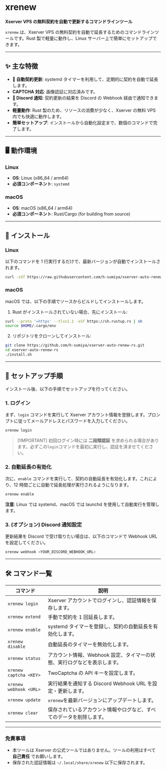 # xrenew

**Xserver VPS の無料契約を自動で更新するコマンドラインツール**

`xrenew` は、Xserver VPS の無料契約を自動で延長するためのコマンドラインツールです。Rust 製で軽量に動作し、Linux サーバー上で簡単にセットアップできます。

---

## ✨ 主な特徴

- **🤖 自動契約更新**: systemd タイマーを利用して、定期的に契約を自動で延長します。
- **CAPTCHA 対応**: 画像認証に対応済みです。
- **🔔 Discord 通知**: 契約更新の結果を Discord の Webhook 経由で通知できます。
- **軽量動作**: Rust 製のため、リソースの消費が少なく、Xserver の無料 VPS 内でも快適に動作します。
- **簡単セットアップ**: インストールから自動化設定まで、数個のコマンドで完了します。

---

## 🖥️ 動作環境

### Linux
- **OS**: Linux (x86_64 / arm64)
- **必須コンポーネント**: `systemd`

### macOS
- **OS**: macOS (x86_64 / arm64)
- **必須コンポーネント**: Rust/Cargo (for building from source)

---

## 🚀 インストール

### Linux

以下のコマンドを 1 行実行するだけで、最新バージョンが自動でインストールされます。

```bash
curl -sSf https://raw.githubusercontent.com/h-sumiya/xserver-auto-renew-rs/main/install.sh | bash
```

### macOS

macOS では、以下の手順でソースからビルドしてインストールします。

1. Rust がインストールされていない場合、先にインストール:
```bash
curl --proto '=https' --tlsv1.2 -sSf https://sh.rustup.rs | sh
source $HOME/.cargo/env
```

2. リポジトリをクローンしてインストール:
```bash
git clone https://github.com/h-sumiya/xserver-auto-renew-rs.git
cd xserver-auto-renew-rs
./install.sh
```

---

## 🏁 セットアップ手順

インストール後、以下の手順でセットアップを行ってください。

### 1\. ログイン

まず、`login` コマンドを実行して Xserver アカウント情報を登録します。プロンプトに従ってメールアドレスとパスワードを入力してください。

```bash
xrenew login
```

> [\!IMPORTANT]
> 初回ログイン時には **二段階認証** を求められる場合があります。必ずこの`login`コマンドを最初に実行し、認証を済ませてください。

### 2\. 自動延長の有効化

次に、`enable` コマンドを実行して、契約の自動延長を有効化します。これにより、12 時間ごとに自動で延長処理が実行されるようになります。

```bash
xrenew enable
```

**注意**: Linux では systemd、macOS では launchd を使用して自動実行を管理します。

### 3\. (オプション) Discord 通知設定

更新結果を Discord で受け取りたい場合は、以下のコマンドで Webhook URL を設定してください。

```bash
xrenew webhook <YOUR_DISCORD_WEBHOOK_URL>
```

---

## 🛠️ コマンド一覧

| コマンド               | 説明                                                                     |
| ---------------------- | ------------------------------------------------------------------------ |
| `xrenew login`         | Xserver アカウントでログインし、認証情報を保存します。                   |
| `xrenew extend`        | 手動で契約を 1 回延長します。                                            |
| `xrenew enable`        | systemd タイマーを登録し、契約の自動延長を有効化します。                 |
| `xrenew disable`       | 自動延長のタイマーを無効化します。                                       |
| `xrenew status`        | アカウント情報、Webhook 設定、タイマーの状態、実行ログなどを表示します。 |
| `xrenew captcha <KEY>` | TwoCaptcha の API キーを設定します。                                     |
| `xrenew webhook <URL>` | 実行結果を通知する Discord Webhook URL を設定・更新します。              |
| `xrenew update`        | `xrenew`を最新バージョンにアップデートします。                           |
| `xrenew clear`         | 保存されているアカウント情報やログなど、すべてのデータを削除します。     |

---

### 免責事項

- 本ツールは Xserver の公式ツールではありません。ツールの利用はすべて **自己責任** でお願いします。
- 保存された認証情報は `~/.local/share/xrenew` 以下に保存されます。

